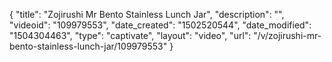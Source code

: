 {
    "title": "Zojirushi Mr Bento Stainless Lunch Jar",
    "description": "",
    "videoid": "109979553",
    "date_created": "1502520544",
    "date_modified": "1504304463",
    "type": "captivate",
    "layout": "video",
    "url": "\/v\/zojirushi-mr-bento-stainless-lunch-jar\/109979553"
}